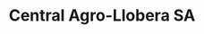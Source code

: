 ---
title: "Central Agro-Llobera SA"
url: /mollerussa/central-agro-llobera-sa/
shop: Landwirtschaftlich
---